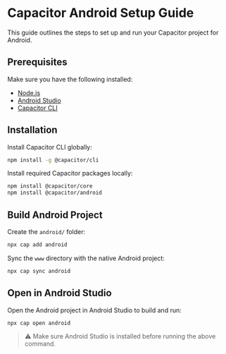 # Capacitor Android Setup Guide

This guide outlines the steps to set up and run your Capacitor project for Android.

## Prerequisites

Make sure you have the following installed:

- [Node.js](https://nodejs.org/)
- [Android Studio](https://developer.android.com/studio)
- [Capacitor CLI](https://capacitorjs.com/docs/getting-started)

## Installation

Install Capacitor CLI globally:

```bash
npm install -g @capacitor/cli
```

Install required Capacitor packages locally:

```bash
npm install @capacitor/core
npm install @capacitor/android
```

## Build Android Project

Create the `android/` folder:

```bash
npx cap add android
```

Sync the `www` directory with the native Android project:

```bash
npx cap sync android
```

## Open in Android Studio

Open the Android project in Android Studio to build and run:

```bash
npx cap open android
```

> ⚠️ Make sure Android Studio is installed before running the above command.

